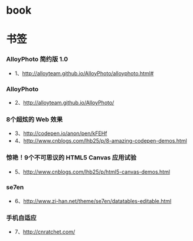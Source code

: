book
====

书签
===========
### AlloyPhoto 简约版 1.0<br/>
* 1、http://alloyteam.github.io/AlloyPhoto/alloyphoto.html# 
### AlloyPhoto<br/>
* 2、http://alloyteam.github.io/AlloyPhoto/     
### 8个超炫的 Web 效果<br/>
* 3、http://codepen.io/anon/pen/kFEHf <br/>
* 4、http://www.cnblogs.com/lhb25/p/8-amazing-codepen-demos.html   
### 惊艳！9个不可思议的 HTML5 Canvas 应用试验<br/>
* 5、http://www.cnblogs.com/lhb25/p/html5-canvas-demos.html  
### se7en<br/>
* 6、http://www.zi-han.net/theme/se7en/datatables-editable.html  
### 手机自适应<br/>
* 7、http://cnratchet.com/      
